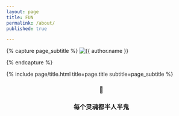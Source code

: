 ```yaml
---
layout: page
title: FUN
permalink: /about/
published: true

---
```


<div class="page" markdown="1">

{% capture page_subtitle %}
<img
    class="me"
    alt="{{ author.name }}"
    src="{{ site.author.photo | relative_url }}"
    srcset="{{ site.author.photo2x | relative_url }} 2x"
/>

{% endcapture %}

{% include page/title.html title=page.title subtitle=page_subtitle %}

### <center>🤨</center>

### <center>每个灵魂都半人半鬼</center>


</div>


<!-- Adding the glitch effect -->
<script>
    document.getElementsByTagName('body')[0].classList.add('glitch');
</script>
